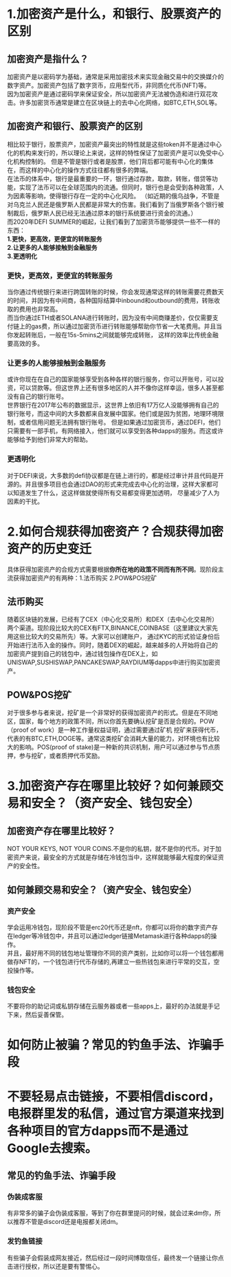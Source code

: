 <h1>1.加密资产是什么，和银行、股票资产的区别</h1>
<h2>加密资产是指什么？</h2>
加密资产是以密码学为基础，通常是采用加密技术来实现金融交易中的交换媒介的数字资产。加密资产包括了数字货币，应用型代币，非同质化代币(NFT)等。<br>
因为加密资产是通过密码学来保证安全，所以加密资产无法被伪造和进行双花攻击。许多加密货币通常是建立在区块链上的去中心化网络，如BTC,ETH,SOL等。
<h2>加密资产和银行、股票资产的区别</h2>
相比较于银行，股票资产，加密资产最突出的特性就是这些token并不是通过中心化的机构来发行的，所以理论上来说，这样的特性保证了加密资产是可以免受中心化机构控制的。
但是不管是银行或者是股票，他们背后都可能有中心化的集体在，而这样的中心化的操作方式往往都有很多的弊端。<br>
在法币的体系中，银行是最重要的一环，银行通过存款，取款，转账，借贷等功能，实现了法币可以在全球范围内的流通。但同时，银行也是会受到各种政策，人为因素等影响，使得银行存在一定的中心化风险。
（如近期的俄乌战争，不管是对乌克兰人民还是俄罗斯人民都是非常大的伤害。我们看到了当俄罗斯各个银行被制裁后，俄罗斯人民已经无法通过原本的银行系统要进行资金的流通。）<br>
而2020年DEFI SUMMER的崛起，让我们看到了加密货币能够提供一些不一样的东西：<br>
<strong>1.更快，更高效，更便宜的转账服务</strong><br>
<strong>2.让更多的人能够接触到金融服务</strong><br>
<strong>3.更透明化</strong><br>
<h3>更快，更高效，更便宜的转账服务</h3>
当你通过传统银行来进行跨国转账的时候，你会发现通常这样的转账需要花费数天的时间，并因为有中间商，各种国际结算中inbound和outbound的费用，转账收取的费用也非常高。<br>
而当你通过ETH或者SOLANA进行转账时，因为没有中间商赚差价，仅仅需要支付链上的gas费，所以通过加密货币进行转账能够帮助你节省一大笔费用。并且当你发起转账后，一般在15s-5mins之间就能够完成转账，
这样的效率比传统金融要高效的多。
<h3>让更多的人能够接触到金融服务</h3>
或许你现在在自己的国家能够享受到各种各样的银行服务，你可以开账号，可以投资，可以贷款等。但这世界上还有很多地区的人并不像你这样幸运，很多人甚至都没有自己的银行账号。<br>
世界银行在2017年公布的数据显示，这世界上依旧有17万亿人没能够拥有自己的银行账号，而这中间的大多数都来自发展中国家。他们或是因为贫困，地理环境限制，或者信用问题无法拥有银行账号。
但是如果通过加密货币，通过DEFI，他们只需要有一部手机，有网络接入，他们就可以享受到各种dapps的服务。而这或许能够给予到他们非常大的帮助。
<h3>更透明化</h3>
对于DEFI来说，大多数的defi协议都是在链上进行的，都是经过审计并且代码是开源的。并且很多项目也会通过DAO的形式来完成去中心化的治理，这样大家都可以知道发生了什么，这这样做就使得所有交易都变得更加透明，
尽量减少了人为因素的干扰。
<h1>2.如何合规获得加密资产？合规获得加密资产的历史变迁</h1>
具体获得加密资产的合规方式需要根据<strong>你所在地的政策不同而有所不同</strong>。现阶段主流获得加密资产的有两种：1.法币购买 2.POW&POS挖矿<br>
<h2>法币购买</h2>
随着区块链的发展，已经有了CEX（中心化交易所）和DEX（去中心化交易所）两个渠道。现阶段比较大的CEX有FTX,BINANCE,COINBASE（这里建议大家先用这些比较大的交易所先）等。大家可以创建账户，
通过KYC的形式验证身份后开始进行法币入金的操作。同时，随着DEX的崛起，越来越多的人开始将自己的加密资产提到自己的钱包中，通过钱包操作在DEX上，如UNISWAP,SUSHISWAP,PANCAKESWAP,RAYDIUM等dapps中进行购买加密资产。
<h2>POW&POS挖矿</h2>
对于很多参与者来说，挖矿是一个非常好的获得加密资产的形式。但是在不同地区，国家，每个地方的政策不同，所以你首先要确认挖矿是否是合规的。POW（proof of work）是一种工作量权益证明，通过需要通过矿机
挖矿来获得代币，代表的有BTC,ETH,DOGE等。通常这类挖矿会消耗大量的能力，对环境也有比较大的影响。POS(proof of stake)是一种新的共识机制，用户可以通过参与节点质押，参与挖矿，或者质押代币奖励。
<h1>3.加密资产存在哪里比较好？如何兼顾交易和安全？（资产安全、钱包安全）</h1>
<h2>加密资产存在哪里比较好？</h2>
NOT YOUR KEYS, NOT YOUR COINS.不是你的私钥，就不是你的代币。对于加密资产来说，最安全的方式就是存储在冷钱包当中，这样就能够最大程度的保证资产的安全性。
<h2>如何兼顾交易和安全？（资产安全、钱包安全）</h2>
<h3>资产安全</h3>
学会运用冷钱包，现阶段不管是erc20代币还是nft，你都可以将你的数字资产存在ledger等冷钱包中，并且可以通过ledger链接Metamask进行各种dapps的操作。<br>
并且，最好用不同的钱包地址管理你不同的资产类别，比如你可以将一个钱包都用做存NFT的，一个钱包进行代币存储的,再建立一些热钱包来进行平常的交互，空投操作等。
<h3>钱包安全</h3>
不要将你的助记词或私钥存储在云服务器或者一些apps上，最好的办法就是手记下来，然后妥善保管。
<h1>如何防止被骗？常见的钓鱼手法、诈骗手段<h1>
不要轻易点击链接，不要相信discord，电报群里发的私信，通过官方渠道来找到各种项目的官方dapps而不是通过Google去搜索。
<h2>常见的钓鱼手法、诈骗手段</h2>
<h3>伪装成客服</h3>
有非常多的骗子会伪装成客服，等到了你在群里提问的时候，就会过来dm你，所以推荐不管是discord还是电报都关闭dm。
<h3>发钓鱼链接</h3>
有些骗子会假装成网友接近，然后经过一段时间博取信任，最终发一个链接让你点击进行授权，所以还是要有警惕心。

  
  


